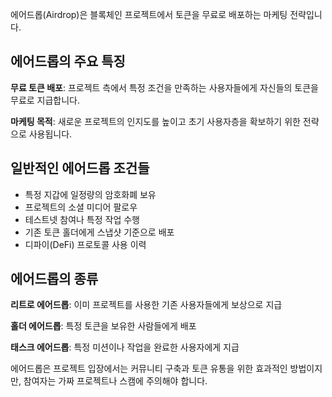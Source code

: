 에어드롭(Airdrop)은 블록체인 프로젝트에서 토큰을 무료로 배포하는 마케팅 전략입니다.

## 에어드롭의 주요 특징

**무료 토큰 배포**: 프로젝트 측에서 특정 조건을 만족하는 사용자들에게 자신들의 토큰을 무료로 지급합니다.

**마케팅 목적**: 새로운 프로젝트의 인지도를 높이고 초기 사용자층을 확보하기 위한 전략으로 사용됩니다.

## 일반적인 에어드롭 조건들

- 특정 지갑에 일정량의 암호화폐 보유
- 프로젝트의 소셜 미디어 팔로우
- 테스트넷 참여나 특정 작업 수행
- 기존 토큰 홀더에게 스냅샷 기준으로 배포
- 디파이(DeFi) 프로토콜 사용 이력

## 에어드롭의 종류

**리트로 에어드롭**: 이미 프로젝트를 사용한 기존 사용자들에게 보상으로 지급

**홀더 에어드롭**: 특정 토큰을 보유한 사람들에게 배포

**태스크 에어드롭**: 특정 미션이나 작업을 완료한 사용자에게 지급

에어드롭은 프로젝트 입장에서는 커뮤니티 구축과 토큰 유통을 위한 효과적인 방법이지만, 참여자는 가짜 프로젝트나 스캠에 주의해야 합니다.